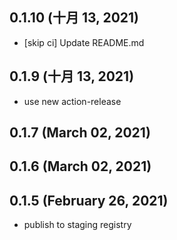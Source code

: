 ## 0.1.10 (十月 13, 2021)

- [skip ci] Update README.md

## 0.1.9 (十月 13, 2021)

- use new action-release

## 0.1.7 (March 02, 2021)

## 0.1.6 (March 02, 2021)

## 0.1.5 (February 26, 2021)

- publish to staging registry
